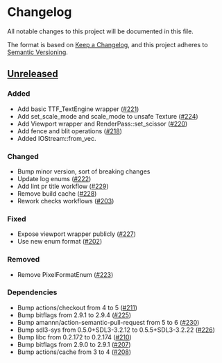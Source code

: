 # Changelog

All notable changes to this project will be documented in this file.

The format is based on [Keep a Changelog](https://keepachangelog.com/en/1.0.0/),
and this project adheres to [Semantic Versioning](https://semver.org/spec/v2.0.0.html).

## [Unreleased]

### <!-- 0 -->Added
- Add basic TTF_TextEngine wrapper ([#221](https://github.com/vhspace/sdl3-rs/pull/221))
- Add set_scale_mode and scale_mode to unsafe Texture ([#224](https://github.com/vhspace/sdl3-rs/pull/224))
- Add Viewport wrapper and RenderPass::set_scissor ([#220](https://github.com/vhspace/sdl3-rs/pull/220))
- Add fence and blit operations ([#218](https://github.com/vhspace/sdl3-rs/pull/218))
- Added IOStream::from_vec.

### <!-- 1 -->Changed
- Bump minor version, sort of breaking changes
- Update log enums ([#222](https://github.com/vhspace/sdl3-rs/pull/222))
- Add lint pr title workflow ([#229](https://github.com/vhspace/sdl3-rs/pull/229))
- Remove build cache ([#228](https://github.com/vhspace/sdl3-rs/pull/228))
- Rework checks workflows ([#203](https://github.com/vhspace/sdl3-rs/pull/203))

### <!-- 2 -->Fixed
- Expose viewport wrapper publicly ([#227](https://github.com/vhspace/sdl3-rs/pull/227))
- Use new enum format ([#202](https://github.com/vhspace/sdl3-rs/pull/202))

### <!-- 3 -->Removed
- Remove PixelFormatEnum ([#223](https://github.com/vhspace/sdl3-rs/pull/223))

### <!-- 4 -->Dependencies
- Bump actions/checkout from 4 to 5 ([#211](https://github.com/vhspace/sdl3-rs/pull/211))
- Bump bitflags from 2.9.1 to 2.9.4 ([#225](https://github.com/vhspace/sdl3-rs/pull/225))
- Bump amannn/action-semantic-pull-request from 5 to 6 ([#230](https://github.com/vhspace/sdl3-rs/pull/230))
- Bump sdl3-sys from 0.5.0+SDL3-3.2.12 to 0.5.5+SDL3-3.2.22 ([#226](https://github.com/vhspace/sdl3-rs/pull/226))
- Bump libc from 0.2.172 to 0.2.174 ([#210](https://github.com/vhspace/sdl3-rs/pull/210))
- Bump bitflags from 2.9.0 to 2.9.1 ([#207](https://github.com/vhspace/sdl3-rs/pull/207))
- Bump actions/cache from 3 to 4 ([#208](https://github.com/vhspace/sdl3-rs/pull/208))

[unreleased]: https://github.com/vhspace/sdl3-rs/compare/21b9f0c7a763a8612c9c153fb0935f70fc88abbd...HEAD

<!-- generated by git-cliff -->
